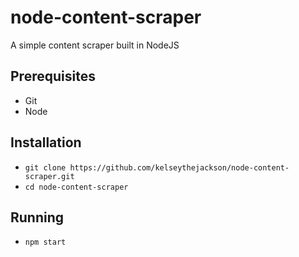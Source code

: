 # node-content-scraper
A simple content scraper built in NodeJS

## Prerequisites
* Git
* Node

## Installation
* `git clone https://github.com/kelseythejackson/node-content-scraper.git`
* `cd node-content-scraper`

## Running
* `npm start`


